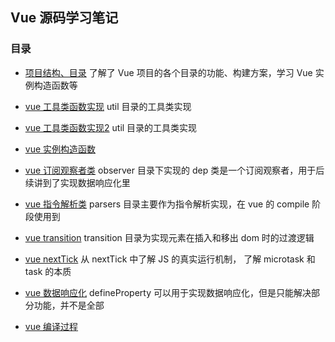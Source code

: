 ## Vue 源码学习笔记

### 目录

* [项目结构、目录](./Vue_1.md) 了解了 Vue 项目的各个目录的功能、构建方案，学习 Vue 实例构造函数等

* [vue 工具类函数实现](./Vue_2.md) util 目录的工具类实现

* [vue 工具类函数实现2](./Vue_3.md) util 目录的工具类实现

* [vue 实例构造函数](./Vue_4.md) 

* [vue 订阅观察者类](./Vue_5.md) observer 目录下实现的 dep 类是一个订阅观察者，用于后续讲到了实现数据响应化里

* [vue 指令解析类](./Vue_6.md) parsers 目录主要作为指令解析实现，在 vue 的 compile 阶段使用到

* [vue transition](./Vue_7.md) transition 目录为实现元素在插入和移出 dom 时的过渡逻辑

* [vue nextTick](./Vue_8.md) 从 nextTick 中了解 JS 的真实运行机制， 了解 microtask 和 task 的本质

* [vue 数据响应化](./Vue_9.md)  defineProperty 可以用于实现数据响应化，但是只能解决部分功能，并不是全部

* [vue 编译过程](./Vue_10.md) 

